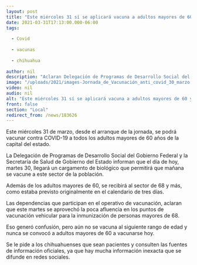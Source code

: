```yaml
---
layout: post
title: "Este miércoles 31 sí se aplicará vacuna a adultos mayores de 60 y más en la capital"
date: 2021-03-31T17:13:00.000-06:00
tags:
  
  - Covid
  
  - vacunas
  
  - chihuahua
  
author: nil
description: "Aclaran Delegación de Programas de Desarrollo Social del Gobierno Federal y la Secretaría de Salud de Gobierno del Estado que nunca se convocó a adultos mayores de 60 a vacunarse hoy martes contra COVID-19"
image: "/uploads/2021/images-Jornada_de_Vacunación_anti_covid_30_marzo.jpeg"
video: nil
audio: nil
alt: "Este miércoles 31 sí se aplicará vacuna a adultos mayores de 60 y más en la capital"
front: false
section: "Local"
redirect_from: /news/183626
---
```


Este miércoles 31 de marzo, desde el arranque de la jornada, se podrá vacunar contra COVID-19 a todos los adultos mayores de 60 años de la capital del estado.

La Delegación de Programas de Desarrollo Social del Gobierno Federal y la Secretaría de Salud de Gobierno del Estado informan que el día de hoy, martes 30, llegará un cargamento de biológico que permitirá que mañana se vacune a este sector de la población.

Además de los adultos mayores de 60, se recibirá al sector de 68 y más, como estaba previsto originalmente en el calendario de tres días.

Las dependencias que participan en el operativo de vacunación, aclaran que este martes se aprovechó la poca afluencia en los puntos de vacunación vehicular para la inmunización de personas mayores de 68.

Eso generó confusión, pero aún no se vacuna al siguiente rango de edad y nunca se convocó a adultos mayores de 60 a vacunarse hoy.

Se le pide a los chihuahuenses que sean pacientes y consulten las fuentes de información oficiales, ya que hay mucha información inexacta que se difunde en redes sociales.